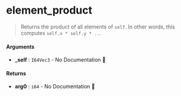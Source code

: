 # element\_product

>  Returns the product of all elements of `self`.
>  In other words, this computes `self.x * self.y * ..`.

#### Arguments

- **\_self** : `I64Vec3` \- No Documentation 🚧

#### Returns

- **arg0** : `i64` \- No Documentation 🚧